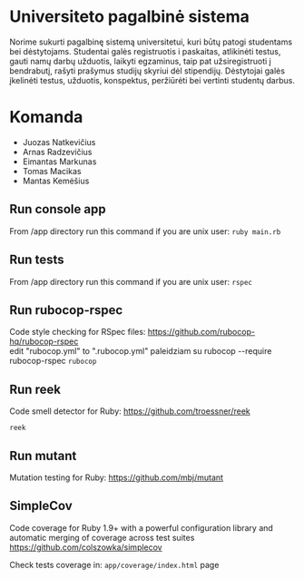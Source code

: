 # Universiteto pagalbinė sistema

Norime sukurti pagalbinę sistemą universitetui, kuri būtų patogi studentams bei dėstytojams. Studentai galės registruotis i paskaitas, atlikinėti testus, gauti namų darbų užduotis, laikyti egzaminus, taip pat užsiregistruoti į bendrabutį, rašyti prašymus studijų skyriui dėl stipendijų. Dėstytojai galės įkelinėti testus, užduotis, konspektus, peržiūrėti bei vertinti studentų darbus.

# Komanda

- Juozas Natkevičius
- Arnas Radzevičius
- Eimantas Markunas
- Tomas Macikas
- Mantas Kemėšius

## Run console app

From /app directory run this command if you are unix user:
```ruby main.rb```

## Run tests
From /app directory run this command if you are unix user:
```rspec```

## Run rubocop-rspec

Code style checking for RSpec files: https://github.com/rubocop-hq/rubocop-rspec  
edit "rubocop.yml" to ".rubocop.yml"
paleidziam su rubocop --require rubocop-rspec
```rubocop```

## Run reek

Code smell detector for Ruby: https://github.com/troessner/reek

```reek```

## Run mutant 

Mutation testing for Ruby: https://github.com/mbj/mutant

## SimpleCov

Code coverage for Ruby 1.9+ with a powerful configuration library and automatic merging of coverage across test suites
https://github.com/colszowka/simplecov

Check tests coverage in: ```app/coverage/index.html``` page
